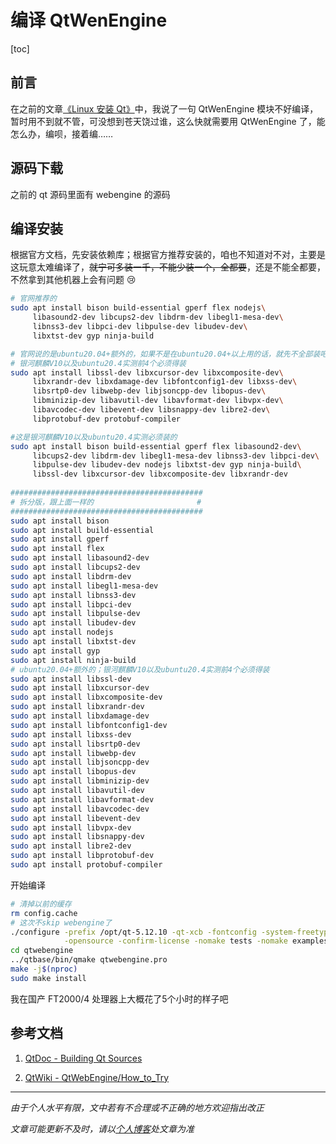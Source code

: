 # 编译 QtWenEngine

[toc]

## 前言

在之前的文章[《Linux 安装 Qt》](001_InstallQt.md)中，我说了一句 QtWenEngine 模块不好编译，暂时用不到就不管，可没想到苍天饶过谁，这么快就需要用 QtWenEngine 了，能怎么办，编呗，接着编……



## 源码下载

之前的 qt 源码里面有 webengine 的源码



## 编译安装

根据官方文档，先安装依赖库；根据官方推荐安装的，咱也不知道对不对，主要是这玩意太难编译了，~~就宁可多装一千，不能少装一个，全都要~~，还是不能全都要，不然拿到其他机器上会有问题 :cry:

```bash
# 官网推荐的
sudo apt install bison build-essential gperf flex nodejs\
     libasound2-dev libcups2-dev libdrm-dev libegl1-mesa-dev\
     libnss3-dev libpci-dev libpulse-dev libudev-dev\
     libxtst-dev gyp ninja-build

# 官网说的是ubuntu20.04+额外的，如果不是在ubuntu20.04+以上用的话，就先不全部装吧；
# 银河麒麟V10以及ubuntu20.4实测前4个必须得装
sudo apt install libssl-dev libxcursor-dev libxcomposite-dev\
     libxrandr-dev libxdamage-dev libfontconfig1-dev libxss-dev\
     libsrtp0-dev libwebp-dev libjsoncpp-dev libopus-dev\
     libminizip-dev libavutil-dev libavformat-dev libvpx-dev\
     libavcodec-dev libevent-dev libsnappy-dev libre2-dev\
     libprotobuf-dev protobuf-compiler

#这是银河麒麟V10以及ubuntu20.4实测必须装的
sudo apt install bison build-essential gperf flex libasound2-dev\
     libcups2-dev libdrm-dev libegl1-mesa-dev libnss3-dev libpci-dev\
     libpulse-dev libudev-dev nodejs libxtst-dev gyp ninja-build\
     libssl-dev libxcursor-dev libxcomposite-dev libxrandr-dev
     
###########################################
# 拆分版，跟上面一样的                       #
###########################################
sudo apt install bison
sudo apt install build-essential
sudo apt install gperf
sudo apt install flex
sudo apt install libasound2-dev
sudo apt install libcups2-dev
sudo apt install libdrm-dev
sudo apt install libegl1-mesa-dev
sudo apt install libnss3-dev
sudo apt install libpci-dev
sudo apt install libpulse-dev
sudo apt install libudev-dev
sudo apt install nodejs
sudo apt install libxtst-dev
sudo apt install gyp
sudo apt install ninja-build
# ubuntu20.04+额外的；银河麒麟V10以及ubuntu20.4实测前4个必须得装
sudo apt install libssl-dev
sudo apt install libxcursor-dev
sudo apt install libxcomposite-dev
sudo apt install libxrandr-dev
sudo apt install libxdamage-dev
sudo apt install libfontconfig1-dev
sudo apt install libxss-dev
sudo apt install libsrtp0-dev
sudo apt install libwebp-dev
sudo apt install libjsoncpp-dev
sudo apt install libopus-dev
sudo apt install libminizip-dev
sudo apt install libavutil-dev
sudo apt install libavformat-dev
sudo apt install libavcodec-dev
sudo apt install libevent-dev
sudo apt install libvpx-dev
sudo apt install libsnappy-dev
sudo apt install libre2-dev
sudo apt install libprotobuf-dev
sudo apt install protobuf-compiler
```

开始编译

```bash
# 清掉以前的缓存
rm config.cache
# 这次不skip webengine了
./configure -prefix /opt/qt-5.12.10 -qt-xcb -fontconfig -system-freetype \
            -opensource -confirm-license -nomake tests -nomake examples
cd qtwebengine
../qtbase/bin/qmake qtwebengine.pro
make -j$(nproc)
sudo make install
```

我在国产 FT2000/4 处理器上大概花了5个小时的样子吧



## 参考文档

1. [QtDoc - Building Qt Sources](https://doc.qt.io/qt-5/build-sources.html)

2. [QtWiki - QtWebEngine/How_to_Try](https://wiki.qt.io/QtWebEngine/How_to_Try)




***

*由于个人水平有限，文中若有不合理或不正确的地方欢迎指出改正*

*文章可能更新不及时，请以[个人博客](https://zcteo.top/)处文章为准*

